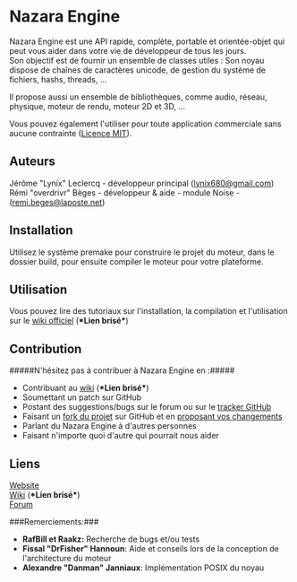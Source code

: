 ﻿Nazara Engine
=============

Nazara Engine est une API rapide, complète, portable et orientée-objet qui peut vous aider dans votre vie de développeur de tous les jours.  
Son objectif est de fournir un ensemble de classes utiles : Son noyau dispose de chaînes de caractères unicode, de gestion du système de fichiers, hashs, threads, ...

Il propose aussi un ensemble de bibliothèques, comme audio, réseau, physique, moteur de rendu, moteur 2D et 3D, ...

Vous pouvez également l'utiliser pour toute application commerciale sans aucune contrainte ([Licence MIT](http://opensource.org/licenses/MIT)).

Auteurs
-------

Jérôme "Lynix" Leclercq - développeur principal (<lynix680@gmail.com>)  
Rémi "overdrivr" Bèges - développeur & aide - module Noise - (<remi.beges@laposte.net>)

Installation
------------

Utilisez le système premake pour construire le projet du moteur, dans le dossier build, pour ensuite compiler le moteur pour votre plateforme.

Utilisation
-----------

Vous pouvez lire des tutoriaux sur l'installation, la compilation et l'utilisation sur le [wiki officiel](http://wiki.digitalpulsesoftware.com/index.php?title=Nazara:Tutorials) (**\*Lien brisé\***)

Contribution
----------

#####N'hésitez pas à contribuer à Nazara Engine en :#####
- Contribuant au [wiki](http://wiki.digitalpulsesoftware.com/index.php?title=Nazara) (**\*Lien brisé\***)  
- Soumettant un patch sur GitHub  
- Postant des suggestions/bugs sur le forum ou sur le [tracker GitHub](https://github.com/DigitalPulseSoftware/NazaraEngine/issues)  
- Faisant un [fork du projet](https://github.com/DigitalPulseSoftware/NazaraEngine/fork) sur GitHub et en [proposant vos changements](https://github.com/DigitalPulseSoftware/NazaraEngine/pulls)  
- Parlant du Nazara Engine à d'autres personnes  
- Faisant n'importe quoi d'autre qui pourrait nous aider  

Liens
-----
[Website](http://www.digitalpulsesoftware.com)  
[Wiki](http://wiki.digitalpulsesoftware.com/index.php?title=Nazara) (**\*Lien brisé\***)  
[Forum](http://forum.digitalpulsesoftware.com)

###Remerciements:###
- **RafBill et Raakz:** Recherche de bugs et/ou tests  
- **Fissal "DrFisher" Hannoun**: Aide et conseils lors de la conception de l'architecture du moteur  
- **Alexandre "Danman" Janniaux**: Implémentation POSIX du noyau
